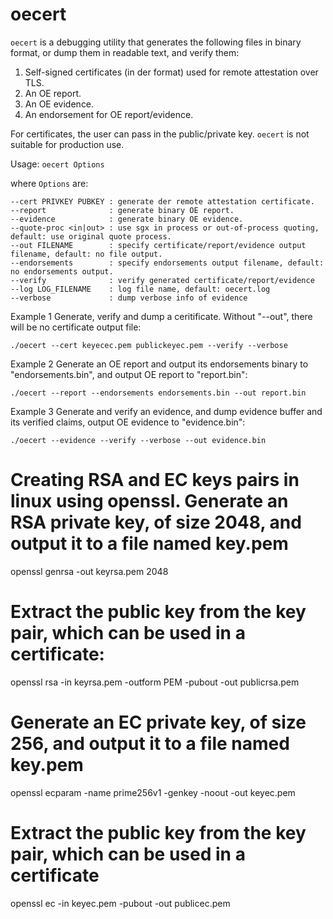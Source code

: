 oecert
=====

`oecert` is a debugging utility that generates the following files in binary format, or dump them in readable text, and verify them:

 1. Self-signed certificates (in der format) used for remote attestation over TLS.
 2. An OE report.
 3. An OE evidence.
 4. An endorsement for OE report/evidence.

For certificates, the user can pass in the public/private key.
`oecert` is not suitable for production use.

Usage: `oecert Options`

where `Options` are:

    --cert PRIVKEY PUBKEY : generate der remote attestation certificate.
    --report              : generate binary OE report.
    --evidence            : generate binary OE evidence.
    --quote-proc <in|out> : use sgx in process or out-of-process quoting, default: use original quote process.
    --out FILENAME        : specify certificate/report/evidence output filename, default: no file output.
    --endorsements        : specify endorsements output filename, default: no endorsements output.
    --verify              : verify generated certificate/report/evidence
    --log LOG_FILENAME    : log file name, default: oecert.log
    --verbose             : dump verbose info of evidence

Example 1 Generate, verify and dump a ceritificate. Without "--out", there will be no certificate output file:

    ./oecert --cert keyecec.pem publickeyec.pem --verify --verbose

Example 2 Generate an OE report and output its endorsements binary to "endorsements.bin", and output OE report to "report.bin":

    ./oecert --report --endorsements endorsements.bin --out report.bin

Example 3 Generate and verify an evidence, and dump evidence buffer and its verified claims, output OE evidence to "evidence.bin":

    ./oecert --evidence --verify --verbose --out evidence.bin


Creating RSA and EC keys pairs in linux using openssl.
Generate an RSA private key, of size 2048, and output it to a file named key.pem
=====
openssl genrsa -out keyrsa.pem 2048


Extract the public key from the key pair, which can be used in a certificate:
=====
openssl rsa -in keyrsa.pem -outform PEM -pubout -out publicrsa.pem


Generate an EC private key, of size 256, and output it to a file named key.pem
=====
openssl ecparam -name prime256v1 -genkey -noout -out keyec.pem


Extract the public key from the key pair, which can be used in a certificate
=====
openssl ec -in keyec.pem -pubout -out publicec.pem
